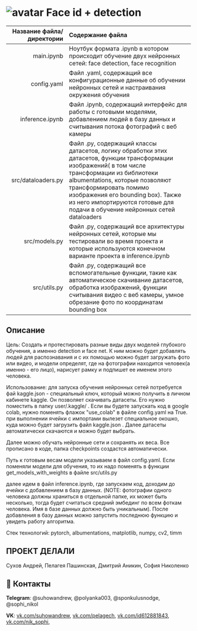 # ![avatar](https://sun1-13.userapi.com/s/v1/ig2/1r0-byxqFwdntyCx2i6Cxc7zn4yTw9oRDkcLqX789qs6OY9_IBqz2P08wtzp6K35BK9K_cJ-MtI9TyCBczcNCIWF.jpg?size=50x50&amp;quality=96&amp;crop=176,90,541,541&amp;ava=1)         Face id + detection                                          




| Название файла/директории | Содержание файла |
|----:|:----------|
| main.ipynb | Ноутбук формата .ipynb в котором происходит обучение двух нейронных сетей: face detection, face recognition |
| config.yaml | Файл .yaml, содержащий все конфигурационные данные об обучении нейронных сетей и настраивания окружения обучения |
| inference.ipynb | Файл .ipynb, содержащий интерфейс для работы с готовыми моделями, добавлением людей в базу данных и считывания потока фотографий с веб камеры |
| src/dataloaders.py | Файл .py, содержащий классы датасетов, логику обработки этих датасетов, функции трансформации изображений( в том числе трансформации из библиотеки albumentations, которые позволяют трансформировать помимо изображения его bounding box). Также из него импортируются готовые для подачи в обучение нейронных сетей dataloaders  |
| src/models.py | Файл .py, содержащий все архитектуры нейронных сетей, которые мы тестировали во время проекта и которые используются конечном варианте проекта в inference.ipynb|
| src/utils.py | Файл .py, содержащий все вспомогательные функции, такие как автоматическое скачивание датасетов, обработка изображений, функции считывания видео с веб камеры, умное обрезание фото по координатам bounding box|


##                                                                    Описание

Цель: Создать и протестировать разные виды двух моделей глубокого обучения, а именно detection и face net. К ним можно будет добавлять людей для распознавания и с их помощью можно будет загружать фото или видео, и модели определят, где на фотографии находится человек(а именно - его лицо), нарисует рамку и подпишет ее именем этого человека.

Использование: для запуска обучения нейронных сетей потребуется фай kaggle.json - специальный ключ, который можно получить в личном кабинете kaggle. Он позволяет скачивать датасеты. Его нужно поместить в папку user/.kaggle/ .
Если вы будете запускать код в google colab, нужно поменять флажок "use_colab" в файле config.yaml на True. при выполнении ячейки с импортами вылезет специальное окошко, куда можно будет загрузить файл kaggle.json . Далее датасеты автоматически скачаются и можно будет выбрать. 

Далее можно обучать нейронные сети и сохранять их веса. Все прописано в коде, папка checkpoints создастся автоматически. 

Путь к готовым весам модели указываем в файл config.yaml. Если поменяли модели для обучения, то их надо поменять в функции get_models_with_weights в файле src/utils.py 

далее идем в файл inference.ipynb, где запускаем код, доходим до ячейки с добавлением в базу данных. (NOTE: фотографии одного человека должны храниться в отдельной папке, их может быть несколько, тогда будет считаться средний эмбединг по всем фоткам человека. Имя в базе данных должно быть уникальным). После добавления в базу данных можно запустить последнюю функцию и увидеть работу алгоритма. 

Стек технологий: pytorch, albumentations,  matplotlib, numpy, cv2, timm


## ПРОЕКТ ДЕЛАЛИ
Сухов Андрей, Пелагея Пашинская, Дмитрий Аникин, София Николенко

## :paw_prints: Контакты
**Telegram**: @suhowandrew, @polyanka003, @sponkulusnodge, @sophi_nikol

**VK**: [vk.com/suhowandrew](https://vk.com/suhowandrew), [vk.com/pelagech](https://vk.com/pelagech), [vk.com/id612881843](https://vk.com/id612881843), [vk.com/nik_sophi](https://vk.com/nik_sophi),
  
  
